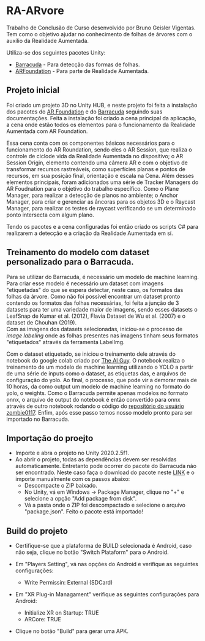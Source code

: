# RA-ARvore

Trabalho de Conclusão de Curso desenvolvido por Bruno Geisler Vigentas.  
Tem como o objetivo ajudar no conhecimento de folhas de árvores com o auxílio da Realidade Aumentada.  

Utiliza-se dos seguintes pacotes Unity:

* [Barracuda](https://docs.unity3d.com/Packages/com.unity.barracuda@2.0/manual/index.html) - Para detecção das formas de folhas.
* [ARFoundation](https://unity.com/unity/features/arfoundation) - Para parte de Realidade Aumentada.

## Projeto inicial

Foi criado um projeto 3D no Unity HUB, e neste projeto foi feita a instalação dos pacotes do [AR Foundation](https://docs.unity3d.com/Packages/com.unity.xr.arfoundation@4.2/manual/index.html) e do [Barracuda](https://docs.unity3d.com/Packages/com.unity.barracuda@1.0/manual/Installing.html) seguindo suas documentações. Feita a instalação foi criado a cena principal da aplicação, a cena onde estão todos os elementos para o funcionamento da Realidade Aumentada com AR Foundation.  
  
Essa cena conta com os componentes básicos necessários para o funcionamento do AR Roundation, sendo eles o AR Session, que realiza o controle de ciclode vida da Realidade Aumentada no dispositivo; o AR Session Origin, elemento contendo uma câmera AR e com o objetivo de transformar recursos rastreáveis, como superfícies planas e pontos de recursos, em sua posição final, orientação e escala na Cena. Além desses elementos principais, foram adicionados uma série de Tracker Managers do AR Foudnation para o objetivo do trabalho específico. Como o Plane Manager, para realizar a detecção de planos no ambiente; o Anchor Manager, para criar e gerenciar as âncoras para os objetos 3D e o Raycast Manager, para realizar os testes de raycast verificando se um determinado ponto intersecta com algum plano.  
  
Tendo os pacotes e a cena configuradas foi então criado os scripts C# para realizarem a detecção e a criação da Realidade Aumentada em sí.

## Treinamento do modelo com dataset personalizado para o Barracuda.

Para se utilizar do Barracuda, é necessário um modelo de machine learning. Para criar esse modelo é necessário um dataset com imagens "etiquetadas" do que se espera detectar, neste caso, os formatos das folhas da árvore. Como não foi possível encontrar um dataset pronto contendo os formatos das folhas necessárias, foi feita a junção de 3 datasets para ter uma variedade maior de imagens, sendo esses datasets o LeafSnap de Kumar et al. (2012), Flavia Dataset de Wu et al. (2007) e o dataset de Chouhan (2019).  
Com as imagens dos datasets selecionadas, iniciou-se o processo de _image labeling_ onde as folhas presentes nas imagens tinham seus formatos "etiquetados" através da ferramenta LabelImg. 
  
Com o dataset etiquetado, se iniciou o treinamento dele através do notebook do google colab criado por [The AI Guy](https://colab.research.google.com/drive/1Mh2HP_Mfxoao6qNFbhfV3u28tG8jAVGk). O notebook realiza o treinamento de um modelo de machine learning utilizando o YOLO a partir de uma série de inputs como o dataset, as etiquetas das, e arquivos de configuração do yolo. Ao final, o processo, que pode vir a demorar mais de 10 horas, da como output um modelo de machine learning no formato do yolo, o weights. Como o Barracuda permite apenas modelos no formato onnx, o arquivo de output do notebook é então convertido para onnx através de outro notebook rodando o código do [repositório do usuário zombie0117](https://github.com/zombie0117/yolov3-tiny-onnx-TensorRT). Enfim, após esse passo temos nosso modelo pronto para ser importado no Barracuda.

## Importação do proejto

- Importe e abra o projeto no Unity 2020.2.5f1.
- Ao abrir o projeto, todas as dependências devem ser resolvidas automaticamente. Entretanto pode ocorrer do pacote do Barracuda não ser encontrado. Neste caso faça o download do pacote neste [LINK](https://drive.google.com/file/d/1oFz3Wp8JN8eiXvkbVCddeuJjX7WS7cG9/view?usp=sharing) e o importe manualmente com os passos abaixo:
  - Descompacte o ZIP baixado.
  - No Unity, vá em Windows -> Package Manager, clique no "+" e selecione a opção "Add package from disk".
  - Vá a pasta onde o ZIP foi descompactado e selecione o arquivo "package.json". Feito o pacote está importado!

## Build do projeto
- Certifique-se que a plataforma de BUILD selecionada é Android, caso não seja, clique no botão "Switch Plataform" para o Android.
- Em "Players Setting", vá nas opções do Android e verifique as seguintes configurações:
  - Write Permissin: External (SDCard)
- Em "XR Plug-in Managament" verifique as seguintes configurações para Android:
  - Initialize XR on Startup: TRUE
  - ARCore: TRUE
  
 - Clique no botão "Build" para gerar uma APK. 



